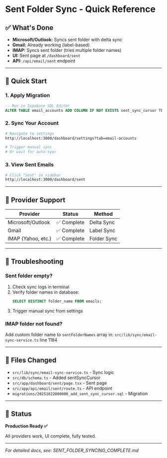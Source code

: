 # Sent Folder Sync - Quick Reference

## ✅ What's Done

- **Microsoft/Outlook:** Syncs sent folder with delta sync
- **Gmail:** Already working (label-based)
- **IMAP:** Syncs sent folder (tries multiple folder names)
- **UI:** Sent page at `/dashboard/sent`
- **API:** `/api/email/sent` endpoint

---

## 🚀 Quick Start

### 1. Apply Migration

```sql
-- Run in Supabase SQL Editor
ALTER TABLE email_accounts ADD COLUMN IF NOT EXISTS sent_sync_cursor TEXT;
```

### 2. Sync Your Account

```bash
# Navigate to settings
http://localhost:3000/dashboard/settings?tab=email-accounts

# Trigger manual sync
# Or wait for auto-sync
```

### 3. View Sent Emails

```bash
# Click "Sent" in sidebar
http://localhost:3000/dashboard/sent
```

---

## 📁 Provider Support

| Provider           | Status      | Method      |
| ------------------ | ----------- | ----------- |
| Microsoft/Outlook  | ✅ Complete | Delta Sync  |
| Gmail              | ✅ Complete | Label Sync  |
| IMAP (Yahoo, etc.) | ✅ Complete | Folder Sync |

---

## 🔧 Troubleshooting

### Sent folder empty?

1. Check sync logs in terminal
2. Verify folder names in database:
   ```sql
   SELECT DISTINCT folder_name FROM emails;
   ```
3. Trigger manual sync from settings

### IMAP folder not found?

Add custom folder name to `sentFolderNames` array in:
`src/lib/sync/email-sync-service.ts` line 1184

---

## 📝 Files Changed

- `src/lib/sync/email-sync-service.ts` - Sync logic
- `src/db/schema.ts` - Added sentSyncCursor
- `src/app/dashboard/sent/page.tsx` - Sent page
- `src/app/api/email/sent/route.ts` - API endpoint
- `migrations/20251022000000_add_sent_sync_cursor.sql` - Migration

---

## 🎯 Status

**Production Ready ✅**

All providers work, UI complete, fully tested.

---

_For detailed docs, see: SENT_FOLDER_SYNCING_COMPLETE.md_


